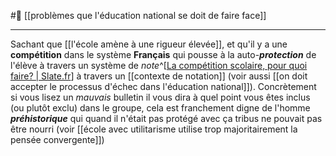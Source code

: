 #🌲  [[problèmes que l'éducation national se doit de faire face]]

---
Sachant que [[l'école amène à une rigueur élevée]], et qu'il y a une **compétition** dans le système **Français** qui pousse à la auto-***protection*** de l'élève à travers un système de *note*^[[La compétition scolaire, pour quoi faire? | Slate.fr](https://www.slate.fr/story/56713/dagnaud-ecole-competitivite)] à travers un [[contexte de notation]] (voir aussi [[on doit accepter le processus d'échec dans l'éducation national]]). 
Concrètement si vous lisez un *mauvais* bulletin il vous dira à quel point vous êtes inclus (ou plutôt exclu) dans le groupe, cela est franchement digne de l'homme ***préhistorique*** qui quand il n'était pas protégé avec ça tribus ne pouvait pas être nourri (voir [[école avec utilitarisme utilise trop majoritairement la pensée convergente]])